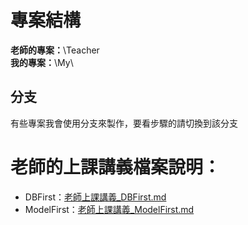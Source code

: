 # 專案結構
**老師的專案：**\Teacher \
**我的專案：**\My\

## 分支
有些專案我會使用分支來製作，要看步驟的請切換到該分支

# 老師的上課講義檔案說明：
- DBFirst：[老師上課講義_DBFirst.md](/老師上課講義_DBFirst.md)
- ModelFirst：[老師上課講義_ModelFirst.md](/老師上課講義_ModelFirst.md)
